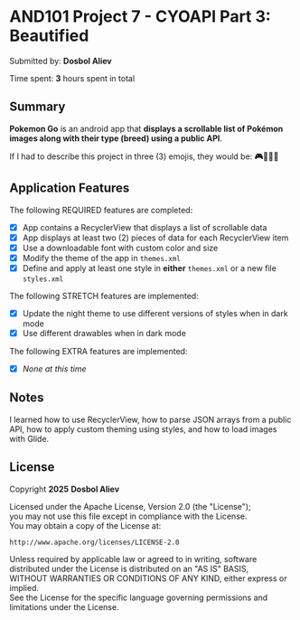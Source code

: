 # AND101 Project 7 - CYOAPI Part 3: Beautified

Submitted by: **Dosbol Aliev**

Time spent: **3** hours spent in total

## Summary

**Pokemon Go** is an android app that **displays a scrollable list of Pokémon images along with their type (breed) using a public API**.

If I had to describe this project in three (3) emojis, they would be: **🎮🐱‍👓📱**

## Application Features

The following REQUIRED features are completed:

- [x] App contains a RecyclerView that displays a list of scrollable data  
- [x] App displays at least two (2) pieces of data for each RecyclerView item  
- [x] Use a downloadable font with custom color and size  
- [x] Modify the theme of the app in `themes.xml`  
- [x] Define and apply at least one style in **either** `themes.xml` or a new file `styles.xml`  

The following STRETCH features are implemented:

- [X] Update the night theme to use different versions of styles when in dark mode  
- [X] Use different drawables when in dark mode  

The following EXTRA features are implemented:

- [X] _None at this time_

## Notes

I learned how to use RecyclerView, how to parse JSON arrays from a public API, how to apply custom theming using styles, and how to load images with Glide.

## License

Copyright **2025** **Dosbol Aliev**

Licensed under the Apache License, Version 2.0 (the "License");  
you may not use this file except in compliance with the License.  
You may obtain a copy of the License at:

    http://www.apache.org/licenses/LICENSE-2.0

Unless required by applicable law or agreed to in writing, software  
distributed under the License is distributed on an "AS IS" BASIS,  
WITHOUT WARRANTIES OR CONDITIONS OF ANY KIND, either express or implied.  
See the License for the specific language governing permissions and  
limitations under the License.

